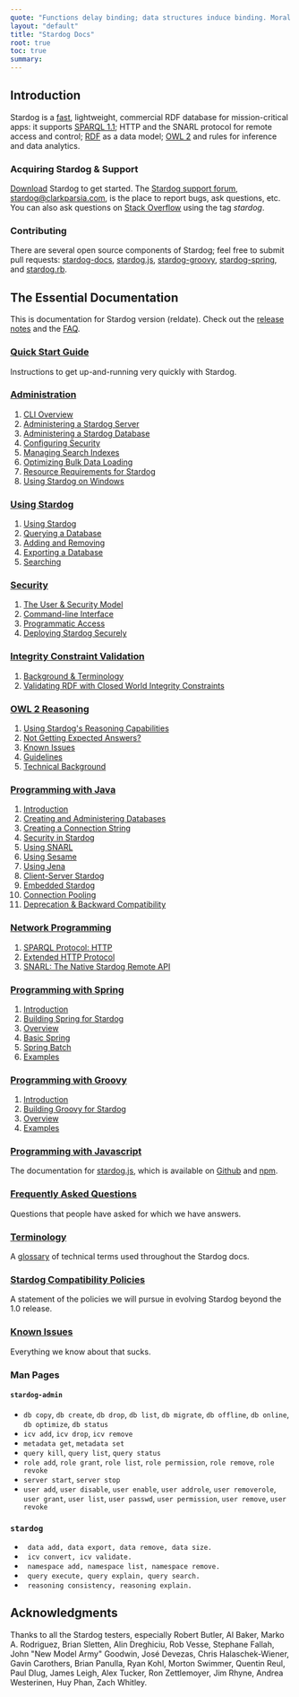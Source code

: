 ```yaml
---
quote: "Functions delay binding; data structures induce binding. Moral: Structure data late in the programming process."
layout: "default"
title: "Stardog Docs"
root: true
toc: true
summary: 
---
```


## Introduction

Stardog is a [fast](/performance), lightweight, commercial RDF
database for mission-critical apps: it supports [SPARQL
1.1](http://www.w3.org/TR/2012/WD-sparql11-query-20120105/); HTTP
and the SNARL protocol for remote access and control;
[RDF](http://www.w3.org/RDF/) as a data model; [OWL
2](http://www.w3.org/TR/owl2-overview/) and rules for inference and data
analytics.

### Acquiring Stardog & Support

[Download](http://stardog.com/dl/) Stardog to get started. The [Stardog support forum](https://groups.google.com/a/clarkparsia.com/group/stardog/about),
<a href="mailto:stardog@clarkparsia.com">stardog@clarkparsia.com</a>, is the place
to report bugs, ask questions, etc. You can also ask questions on [Stack
Overflow](http://stackoverflow.com/) using the tag *stardog*.

### Contributing

There are several open source components of Stardog; feel free to submit
pull requests: [stardog-docs](https://github.com/clarkparsia/stardog-docs), [stardog.js](https://github.com/clarkparsia/stardog.js), [stardog-groovy](https://github.com/clarkparsia/stardog-groovy), [stardog-spring](https://github.com/clarkparsia/stardog-spring), and [stardog.rb](https://github.com/antoniogarrote/stardog-rb).

## The Essential Documentation

This is documentation for Stardog <t>version</t> (<t>reldate</t>). Check
out the [release notes](/RELEASE_NOTES.txt) and the [FAQ](/faq/).

### [Quick Start Guide](/quick-start)
Instructions to get up-and-running very quickly with Stardog.

### [Administration](/admin/)
1.  [CLI Overview](/admin/#cli)
2.  [Administering a Stardog Server](/admin/#admin-server)
3.  [Administering a Stardog Database](/admin/#admin-db)
4.  [Configuring Security](/admin/#security)
5.  [Managing Search Indexes](/admin/#search)
6.  [Optimizing Bulk Data Loading](/admin/#optimizing-bulk-load)
7.  [Resource Requirements for Stardog](/admin/#resource-requirements)
8.  [Using Stardog on Windows](/admin/#using-windows)

### [Using Stardog](/using/)
1.  [Using Stardog](/using/#using-stardog)
2.  [Querying a Database](/using/#query)
3.  [Adding and Removing](/using/#add-remove)
4.  [Exporting a Database](/using/#export)
5.  [Searching](/using/#search)

### [Security](/security)

1.  [The User & Security Model](/security/#model)
2.  [Command-line Interface](/security/#cli)
3.  [Programmatic Access](/security/#api)
4.  [Deploying Stardog Securely](/security/#deployment)

### [Integrity Constraint Validation](/icv)

1.  [Background & Terminology](/sdp/#intro)
2.  [Validating RDF with Closed World Integrity Constraints](/sdp/#validation)

### [OWL 2 Reasoning](/owl2)

1.  [Using Stardog's Reasoning Capabilities](/owl2/#reasoning)
2.  [Not Getting Expected Answers?](/owl2/#trouble)
3.  [Known Issues](/owl2/#issues)
4.  [Guidelines](/owl2/#guidelines)
5.  [Technical Background](/owl2/#query)

### [Programming with Java](/java/)

1.  [Introduction](/java/#intro)
2.  [Creating and Administering Databases](/java/#admin)
3.  [Creating a Connection String](/java/#connection)
4.  [Security in Stardog](/java/#security)
5.  [Using SNARL](/java/#snarl)
6.  [Using Sesame](/java/#sesame)
7.  [Using Jena](/java/#jena)
8.  [Client-Server Stardog](/java/#client-server)
9.  [Embedded Stardog](/java/#embed)
10. [Connection Pooling](/java/#pool)
11. [Deprecation & Backward Compatibility](/java/#deprecation)

### [Network Programming](/network/)

1.  [SPARQL Protocol: HTTP](/network/#http)
2.  [Extended HTTP Protocol](/network/#extended-http)
3.  [SNARL: The Native Stardog Remote API](/network/#snarl)


### [Programming with Spring](/spring)

1.  [Introduction](/spring/#intro)
2.  [Building Spring for Stardog](/spring/#building)
3.  [Overview](/spring/#overview)
4.  [Basic Spring](/spring/#basic)
5.  [Spring Batch](/spring/#batch)
6.  [Examples](/spring/#examples)

### [Programming with Groovy](/groovy/)

1.  [Introduction](/groovy/#intro)
2.  [Building Groovy for Stardog](/groovy/#building)
3.  [Overview](/groovy/#overview)
4.  [Examples](/groovy/#examples)

### [Programming with Javascript](http://clarkparsia.github.io/stardog.js/)

The documentation for [stardog.js](http://clarkparsia.github.io/stardog.js), which is available on [Github](https://github.com/clarkparsia/stardog.js) and [npm]().

### [Frequently Asked Questions](/faq)
Questions that people have asked for which we have answers.

### [Terminology](/term/)

A [glossary](/term/) of technical terms used throughout the
Stardog docs.

### [Stardog Compatibility Policies](/compatibility/)

A statement of the policies we will pursue in evolving Stardog beyond
the 1.0 release.

### [Known Issues](/known-issues)

Everything we know about that sucks.

### Man Pages

#### `stardog-admin`

- `db copy`, `db create`, `db drop`, `db list`, `db migrate`, `db offline`, `db online`, `db optimize`, `db status`
- `icv add`, `icv drop`, `icv remove`
- `metadata get`, `metadata set`
- `query kill`, `query list`, `query status`
- `role add`, `role grant`, `role list`, `role permission`, `role remove`, `role revoke`
- `server start`, `server stop`
- `user add`, `user disable`, `user enable`, `user addrole`, `user removerole`, `user grant`, `user list`, `user passwd`, `user permission`, `user remove`, `user revoke`

### `stardog`

- ` data add, data export, data remove, data size.`
- ` icv convert, icv validate.`
- ` namespace add, namespace list, namespace remove.`
- ` query execute, query explain, query search.`
- ` reasoning consistency, reasoning explain.`

## Acknowledgments

Thanks to all the Stardog testers, especially Robert Butler, Al Baker,
Marko A. Rodriguez, Brian Sletten, Alin Dreghiciu, Rob Vesse, Stephane
Fallah, John "New Model Army" Goodwin, José Devezas, Chris
Halaschek-Wiener, Gavin Carothers, Brian Panulla, Ryan Kohl, Morton
Swimmer, Quentin Reul, Paul Dlug, James Leigh, Alex Tucker, Ron
Zettlemoyer, Jim Rhyne, Andrea Westerinen, Huy Phan, Zach Whitley.
